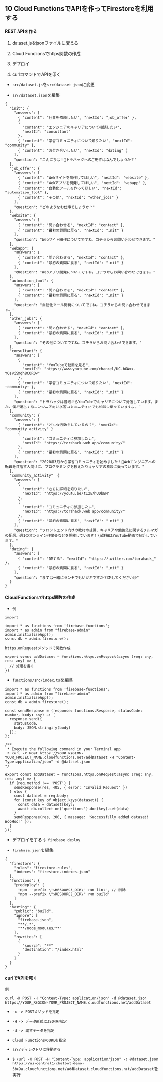 ## 10 Cloud FunctionsでAPIを作ってFirestoreを利用する

#### REST APIを作る

1. dataset.jsをjsonファイルに変える<br>

2. Cloud Functionsでhttps関数の作成<br>

3. デプロイ<br>

4. curlコマンドでAPIを叩く<br>

+ `src/dataset.js`を`src/dataset.json`に変更<br>

+ `src/dataset.json`を編集<br>

```
{
  "init": {
    "answers": [
      { "content": "仕事を依頼したい", "nextId": "job_offer" },
      {
        "content": "エンジニアのキャリアについて相談したい",
        "nextId": "consultant"
      },
      { "content": "学習コミュニティについて知りたい", "nextId": "community" },
      { "content": "お付き合いしたい", "nextId": "dating" }
    ],
    "question": "こんにちは！🐯トラハックへのご用件はなんでしょうか？"
  },
  "job_offer": {
    "answers": [
      { "content": "Webサイトを制作してほしい", "nextId": "website" },
      { "content": "Webアプリを開発してほしい", "nextId": "webapp" },
      { "content": "自動化ツールを作ってほしい", "nextId": "automation_tool" },
      { "content": "その他", "nextId": "other_jobs" }
    ],
    "question": "どのようなお仕事でしょうか？"
  },
  "website": {
    "answers": [
      { "content": "問い合わせる", "nextId": "contact" },
      { "content": "最初の質問に戻る", "nextId": "init" }
    ],
    "question": "Webサイト細作についてですね。コチラからお問い合わせできます。"
  },
  "webapp": {
    "answers": [
      { "content": "問い合わせる", "nextId": "contact" },
      { "content": "最初の質問に戻る", "nextId": "init" }
    ],
    "question": "Webアプリ開発についてですね。コチラからお問い合わせできます。"
  },
  "automation_tool": {
    "answers": [
      { "content": "問い合わせる", "nextId": "contact" },
      { "content": "最初の質問に戻る", "nextId": "init" }
    ],
    "question": "自動化ツール開発についてですね。コチラからお問い合わせできます。"
  },
  "other_jobs": {
    "answers": [
      { "content": "問い合わせる", "nextId": "contact" },
      { "content": "最初の質問に戻る", "nextId": "init" }
    ],
    "question": "その他についてですね。コチラからお問い合わせできます。"
  },
  "consultant": {
    "answers": [
      {
        "content": "YouTubeで動画を見る",
        "nextId": "https://www.youtube.com/channel/UC-bOAxx-YOsviSmqh8COR0w"
      },
      { "content": "学習コミュニティについて知りたい", "nextId": "community" },
      { "content": "最初の質問に戻る", "nextId": "init" }
    ],
    "question": "トラハックは普段からYouTubeでキャリアについて発信しています。また、僕が運営するエンジニア向け学習コミュニティ内でも相談に乗っていますよ。"
  },
  "community": {
    "answers": [
      { "content": "どんな活動をしているの？", "nextId": "community_activity" },
      {
        "content": "コミュニティに参加したい",
        "nextId": "https://torahack.web.app/community/"
      },
      { "content": "最初の質問に戻る", "nextId": "init" }
    ],
    "question": "2020年3月から学習コミュニティを始めました！🎉Webエンジニアへの転職を目指す人向けに、プログラミングを教えたりキャリアの相談に乗っています。"
  },
  "community_activity": {
    "answers": [
      {
        "content": "さらに詳細を知りたい",
        "nextId": "https://youtu.be/tIzE7hUDbBM"
      },
      {
        "content": "コミュニティに参加したい",
        "nextId": "https://torahack.web.app/community/"
      },
      { "content": "最初の質問に戻る", "nextId": "init" }
    ],
    "question": "フロントエンド向けの教材の提供、キャリアや勉強法に関するメルマガの配信、週1のオンライン作業会などを開催しています！\n詳細はYouTube動画で紹介しています。"
  },
  "dating": {
    "answers": [
      { "content": "DMする", "nextId": "https://twitter.com/torahack_" },
      { "content": "最初の質問に戻る", "nextId": "init" }
    ],
    "question": "まずは一緒にランチでもいかがですか？DMしてください😘"
  }
}
```

#### Cloud Functionsでhttps関数の作成

+ `例`<br>

`import`<br>
```
import * as functions from 'firebase-functions';
import * as admin from "firebase-admin";
admin.initializeApp();
const db = admin.firestore();
```

`https.onRequestメソッドで関数作成`<br>
```
export const addDataset = functions.https.onRequest(async (req: any, res: any) => {
  // 処理を書く
})
```

+ `functions/src/index.ts`を編集<br>

```
import * as functions from 'firebase-functions';
import * as admin from "firebase-admin";
admin.initializeApp();
const db = admin.firestore();

const sendResponse = (response: functions.Response, statusCode: number, body: any) => {
  response.send({
    statusCode,
    body: JSON.stringify(body)
  });
};

/**
 * Execute the following command in your Terminal app
 * curl -X POST https://YOUR_REGION-YOUR_PROJECT_NAME.cloudfunctions.net/addDataset -H "Content-Type:application/json" -d @dataset.json
*/

export const addDataset = functions.https.onRequest(async (req: any, res: any) => {
  if (req.method !== 'POST') {
    sendResponse(res, 405, { error: "Invalid Request" })
  } else {
    const dataset = req.body;
    for (const key of Object.keys(dataset)) {
      const data = dataset[key];
      await db.collection('questions').doc(key).set(data)
    }
    sendResponse(res, 200, { message: 'Successfully added dataset! WooHoo!' });
  }
});
```

+ デプロイをする `$ firebase deploy`<br>

+ `firebase.json`を編集<br>

```
{
  "firestore": {
    "rules": "firestore.rules",
    "indexes": "firestore.indexes.json"
  },
  "functions": {
    "predeploy": [
      "npm --prefix \"$RESOURCE_DIR\" run lint", // 削除
      "npm --prefix \"$RESOURCE_DIR\" run build"
    ]
  },
  "hosting": {
    "public": "build",
    "ignore": [
      "firebase.json",
      "**/.*",
      "**/node_modules/**"
    ],
    "rewrites": [
      {
        "source": "**",
        "destination": "/index.html"
      }
    ]
  }
}
```

#### curlでAPIを叩く

`例`<br>
```
curl -X POST -H "Content-Type: application/json" -d @dataset.json https://YOUR_REGION-YOUR_PROJECT_NAME.cloudfunctions.net/addDataset
```

+ `-x -> POSTメソッドを指定`<br>
+ `-H -> データ形式にJSONを指定`<br>
+ `-d -> 渡すデータを指定`<br>
+ `Cloud FunctionsのURLを指定`<br>

+ `src/ディレクトリに移動する`<br>

+ `$ curl -X POST -H "Content-Type: application/json" -d @dataset.json https://us-central1-chatbot-demo-5be9a.cloudfunctions.net/addDataset.cloudfunctions.net/addDataset`を実行<br>


